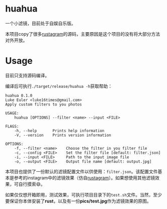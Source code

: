 # huahua

一个小滤镜，目前处于自娱自乐版。

本项目copy了很多[rustagram](https://github.com/ha-shine/rustagram)的源码，主要原因是这个项目的没有将大部分方法对外开放。



# Usage

目前只支持源码编译。

编译后可执行`./target/release/huahua -h`获取帮助：

```
huahua 0.1.0
Luke Euler <luke16times@gmail.com>
Apply custom filters to you photos

USAGE:
    huahua [OPTIONS] --filter <name> --input <FILE>

FLAGS:
    -h, --help       Prints help information
    -V, --version    Prints version information

OPTIONS:
    -f, --filter <name>    Choose the filter in you filter file
    -c, --config <FILE>    Set the filter file [default: filter.json]
    -i, --input <FILE>     Path to the input image file
    -o, --output <FILE>    Output file name [default: output.jpg]
```

本项目也提供了一份默认的滤镜配置文件以供使用：`filter.json`。该配置文件基本是参考的instagram中的滤镜效果（仿自[rustagram](https://github.com/ha-shine/rustagram)）。如果想使用其他滤镜效果，可自行摸索😄。



如果仅仅想开箱即用，测试效果，可执行项目目录下的`test.sh`文件。当然，至少要保证你本体安装了**rust**，以及有一份**pics/test.jpg**作为滤镜效果的原图。